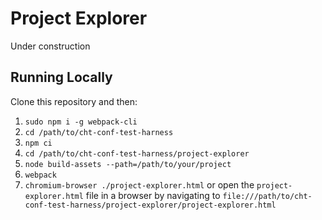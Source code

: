 # Project Explorer

Under construction

## Running Locally

Clone this repository and then:

1. `sudo npm i -g webpack-cli`
1. `cd /path/to/cht-conf-test-harness`
1. `npm ci`
1. `cd /path/to/cht-conf-test-harness/project-explorer`
1. `node build-assets --path=/path/to/your/project`
1. `webpack`
1. `chromium-browser ./project-explorer.html` or open the `project-explorer.html` file in a browser by navigating to `file:///path/to/cht-conf-test-harness/project-explorer/project-explorer.html`
